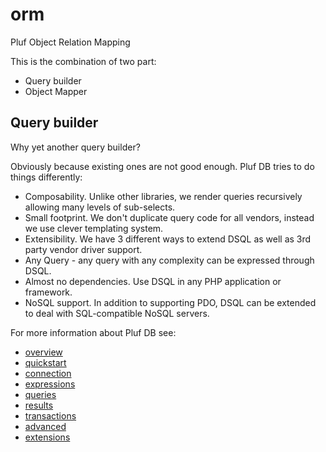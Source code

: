# orm

Pluf Object Relation Mapping

This is the combination of two part:

- Query builder
- Object Mapper

## Query builder

Why yet another query builder?
 
Obviously because existing ones are not good enough. Pluf DB tries to do things differently:

- Composability. Unlike other libraries, we render queries recursively allowing many levels of sub-selects.
- Small footprint. We don't duplicate query code for all vendors, instead we use clever templating system.
- Extensibility. We have 3 different ways to extend DSQL as well as 3rd party vendor driver support.
- Any Query - any query with any complexity can be expressed through DSQL.
- Almost no dependencies. Use DSQL in any PHP application or framework.
- NoSQL support. In addition to supporting PDO, DSQL can be extended to deal with SQL-compatible NoSQL servers.

For more information about Pluf DB see:

- [overview     ](doc/db/overview.db)
- [quickstart   ](doc/db/quickstart.md)
- [connection   ](doc/db/connection.md)
- [expressions  ](doc/db/expressions.md)
- [queries      ](doc/db/queries.md)
- [results      ](doc/db/results.md)
- [transactions ](doc/db/)
- [advanced     ](doc/db/)
- [extensions   ](doc/db/)


